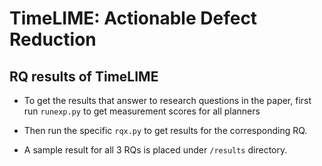 # TimeLIME: Actionable Defect Reduction

## RQ results of TimeLIME

- To get the results that answer to research questions in the paper, first
run `runexp.py` to get measurement scores for all planners

- Then run the specific `rqx.py` to get results for the corresponding RQ. 

- A sample result for all 3 RQs is placed under `/results` directory. 
